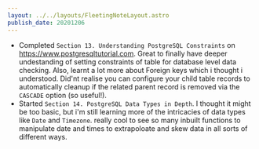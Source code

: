 ```yaml
---
layout: ../../layouts/FleetingNoteLayout.astro
publish_date: 20201206
---
```


- Completed `Section 13. Understanding PostgreSQL Constraints` on https://www.postgresqltutorial.com. Great to finally have deeper undestanding of setting constraints of table for database level data checking. Also, learnt a lot more about Foreign keys which i thought i understood. Did'nt realise you can configure your child table records to automatically cleanup if the related parent record is removed via the `CASCADE` option (so useful!).
- Started `Section 14. PostgreSQL Data Types in Depth`. I thought it might be too basic, but i'm still learning more of the intricacies of data types like `Date` and `Timezone`. really cool to see so many inbuilt functions to manipulate date and times to extrapoloate and skew data in all sorts of different ways.
